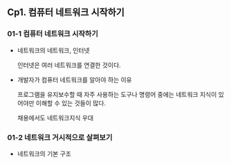 ## Cp1. 컴퓨터 네트워크 시작하기
### 01-1 컴퓨터 네트워크 시작하기
+ 네트워크의 네트워크, 인터넷

  인터넷은 여러 네트워크를 연결한 것이다.

+ 개발자가 컴퓨터 네트워크를 알아야 하는 이유

  프로그램을 유지보수할 때 자주 사용하는 도구나 명령어 중에는 네트워크 지식이 있어야만 이해할 수 있는 것들이 많다.
  
  채용에서도 네트워크지식 우대

### 01-2 네트워크 거시적으로 살펴보기
+ 네트워크의 기본 구조

